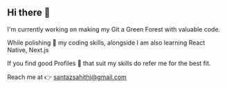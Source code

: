 ## Hi there 👋

I'm currently working on making my Git a Green Forest with valuable code.

While polishing 💅 my coding skills, alongside I am also learning React Native, Next.js

If you find good Profiles 👧 that suit my skills do refer me for the best fit.

Reach me at 👉 santazsahithi@gmail.com
<!--
**santaz-sahithi/santaz-sahithi** is a ✨ _special_ ✨  repository because its `README.md` (this file) appears on your GitHub profile.

Here are some ideas to get you started:

- 🔭 I’m currently working on ...
- 🌱 I’m currently learning ...
- 👯 I’m looking to collaborate on ...
- 🤔 I’m looking for help with ...
- 💬 Ask me about ...
- 📫 How to reach me: ...
- 😄 Pronouns: ...
- ⚡ Fun fact: ...
-->
